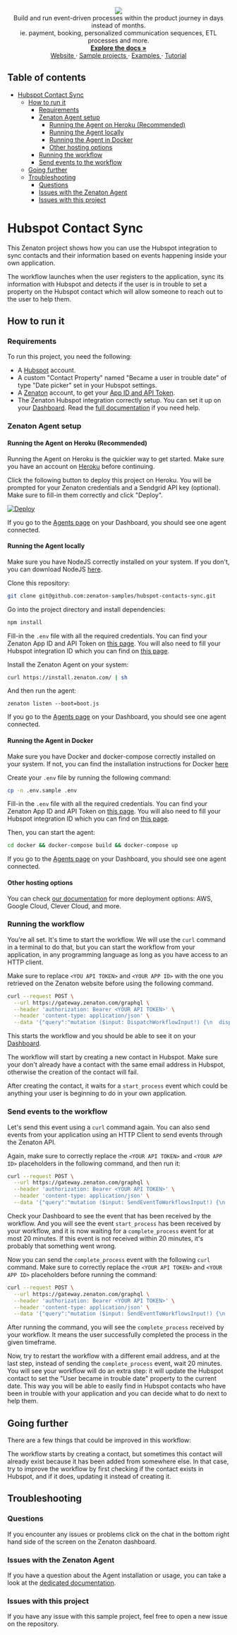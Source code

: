 <p align="center">
  <a href="https://zenaton.com" target="_blank">
    <img src="https://user-images.githubusercontent.com/36400935/58254828-e5176880-7d6b-11e9-9094-3f46d91faeee.png" target="_blank" />
  </a><br>
  Build and run event-driven processes within the product journey in days instead of months.<br>
ie. payment, booking, personalized communication sequences, ETL processes and more.<br>
  <a href="https://docs.zenaton.com" target="_blank">
    <strong> Explore the docs » </strong>
  </a> <br>
  <a href="https://zenaton.com" target="_blank"> Website </a>
    ·
  <a href="https://github.com/zenaton-samples/" target="_blank"> Sample projects </a>
    ·
  <a href="https://github.com/zenaton/examples-node" target="_blank"> Examples </a>
    ·
  <a href="https://app.zenaton.com/tutorial/node/examples" target="_blank"> Tutorial </a>
</p>

## Table of contents

<!-- START doctoc generated TOC please keep comment here to allow auto update -->
<!-- DON'T EDIT THIS SECTION, INSTEAD RE-RUN doctoc TO UPDATE -->


- [Hubspot Contact Sync](#hubspot-contact-sync)
  - [How to run it](#how-to-run-it)
    - [Requirements](#requirements)
    - [Zenaton Agent setup](#zenaton-agent-setup)
      - [Running the Agent on Heroku (Recommended)](#running-the-agent-on-heroku-recommended)
      - [Running the Agent locally](#running-the-agent-locally)
      - [Running the Agent in Docker](#running-the-agent-in-docker)
      - [Other hosting options](#other-hosting-options)
    - [Running the workflow](#running-the-workflow)
    - [Send events to the workflow](#send-events-to-the-workflow)
  - [Going further](#going-further)
  - [Troubleshooting](#troubleshooting)
    - [Questions](#questions)
    - [Issues with the Zenaton Agent](#issues-with-the-zenaton-agent)
    - [Issues with this project](#issues-with-this-project)

<!-- END doctoc generated TOC please keep comment here to allow auto update -->

# Hubspot Contact Sync

This Zenaton project shows how you can use the Hubspot integration to sync contacts and their information based on
events happening inside your own application.

The workflow launches when the user registers to the application, sync its information with Hubspot and detects if
the user is in trouble to set a property on the Hubspot contact which will allow someone to reach out to the user
to help them.

## How to run it

### Requirements

To run this project, you need the following:

- A [Hubspot](https://www.hubspot.com/) account.
- A custom "Contact Property" named "Became a user in trouble date" of type "Date picker" set in your Hubspot settings.
- A [Zenaton](https://zenaton.com/register) account, to get your [App ID and API Token](https://app.zenaton.com/api).
- The Zenaton Hubspot integration correctly setup. You can set it up on your [Dashboard](https://app.zenaton.com/integrations). Read the [full documentation](https://docs.zenaton.com/integrations/hubspot/) if you need help.

### Zenaton Agent setup

#### Running the Agent on Heroku (Recommended)

Running the Agent on Heroku is the quickier way to get started. Make sure you have an account on [Heroku](https://www.heroku.com/) before continuing.

Click the following button to deploy this project on Heroku. You will be prompted for your Zenaton credentials and a Sendgrid API key (optional).
Make sure to fill-in them correctly and click "Deploy".

[![Deploy](https://www.herokucdn.com/deploy/button.svg)](https://heroku.com/deploy)

If you go to the [Agents page](https://app.zenaton.com/agents) on your Dashboard, you should see one agent connected.

#### Running the Agent locally

Make sure you have NodeJS correctly installed on your system. If you don't, you can download
NodeJS [here](https://nodejs.org/en/download/).

Clone this repository:

```sh
git clone git@github.com:zenaton-samples/hubspot-contacts-sync.git
```

Go into the project directory and install dependencies:

```sh
npm install
```

Fill-in the `.env` file with all the required credentials. You can find your Zenaton App ID and API Token on [this page](https://app.zenaton.com/api).
You will also need to fill your Hubspot integration ID which you can find on [this page](https://app.zenaton.com/integrations).

Install the Zenaton Agent on your system:

```sh
curl https://install.zenaton.com/ | sh
```

And then run the agent:

```
zenaton listen --boot=boot.js
```

If you go to the [Agents page](https://app.zenaton.com/agents) on your Dashboard, you should see one agent connected.

#### Running the Agent in Docker

Make sure you have Docker and docker-compose correctly installed on your system.
If not, you can find the installation instructions for Docker [here](https://docs.docker.com/install/)

Create your `.env` file by running the following command:

```sh
cp -n .env.sample .env
```

Fill-in the `.env` file with all the required credentials. You can find your Zenaton App ID and API Token on [this page](https://app.zenaton.com/api).
You will also need to fill your Hubspot integration ID which you can find on [this page](https://app.zenaton.com/integrations).

Then, you can start the agent:

```sh
cd docker && docker-compose build && docker-compose up
```

If you go to the [Agents page](https://app.zenaton.com/agents) on your Dashboard, you should see one agent connected.

#### Other hosting options

You can check [our documentation](https://docs.zenaton.com/going-to-production/) for more deployment options: AWS, Google Cloud, Clever Cloud, and more.

### Running the workflow

You're all set. It's time to start the workflow. We will use the `curl` command in a terminal to do that,
but you can start the workflow from your application, in any programming language as long as
you have access to an HTTP client.

Make sure to replace `<YOU API TOKEN>` and `<YOUR APP ID>` with the one you retrieved on the Zenaton website before using the following command.

```sh
curl --request POST \
  --url https://gateway.zenaton.com/graphql \
  --header 'authorization: Bearer <YOUR API TOKEN>' \
  --header 'content-type: application/json' \
  --data '{"query":"mutation ($input: DispatchWorkflowInput!) {\n  dispatchWorkflow(input: $input) {\n    id\n  }\n}\n","variables":{"input":{"appId":"<YOUR APP ID>","environment":"dev","name":"HubspotContactSync","input":"[{\"email\": \"john.doe@example.org\",\"firstname\": \"John\",\"lastname\": \"Doe\", \"phone\": \"+33623456789\"}]","tag":"user:123","version":null}}}'
```

This starts the workflow and you should be able to see it on your [Dashboard](https://app.zenaton.com/workflows).

The workflow will start by creating a new contact in Hubspot. Make sure your don't already have a contact with the same email address in Hubspot,
otherwise the creation of the contact will fail.

After creating the contact, it waits for a `start_process` event which could be anything your user is beginning to do in your own application.

### Send events to the workflow

Let's send this event using a `curl` command again. You can also send events from your application using an HTTP Client to send events
through the Zenaton API.

Again, make sure to correctly replace the `<YOUR API TOKEN>` and `<YOUR APP ID>` placeholders in the following command, and then run it:

```sh
curl --request POST \
  --url https://gateway.zenaton.com/graphql \
  --header 'authorization: Bearer <YOUR API TOKEN>' \
  --header 'content-type: application/json' \
  --data '{"query":"mutation ($input: SendEventToWorkflowsInput!) {\n  sendEventToWorkflows(input: $input) {\n    status\n  }\n}\n","variables":{"input":{"appId":"<YOUR APP ID>","environment":"dev","name":"start_process","data":"[]","selector":{"name":"HubspotContactSync","tag":"user:123"}}}}'
```

Check your Dashboard to see the event that has been received by the workflow. And you will see the event `start_process` has been received
by your workflow, and it is now waiting for a `complete_process` event for at most 20 minutes. If this event is not received within
20 minutes, it's probably that something went wrong.

Now you can send the `complete_process` event with the following `curl` command.
Make sure to correctly replace the `<YOUR API TOKEN>` and `<YOUR APP ID>` placeholders before running the command:

```sh
curl --request POST \
  --url https://gateway.zenaton.com/graphql \
  --header 'authorization: Bearer <YOUR API TOKEN>' \
  --header 'content-type: application/json' \
  --data '{"query":"mutation ($input: SendEventToWorkflowsInput!) {\n  sendEventToWorkflows(input: $input) {\n    status\n  }\n}\n","variables":{"input":{"appId":"<YOUR APP ID>","environment":"dev","name":"complete_process","data":"[]","selector":{"name":"HubspotContactSync","tag":"user:123"}}}}'
```

After running the command, you will see the `complete_process` received by your workflow. It means the user successfully completed the process
in the given timeframe.

Now, try to restart the workflow with a different email address, and at the last step, instead of sending the `complete_process` event,
wait 20 minutes. You will see your workflow will do an extra step: it will update the Hubspot contact to set the "User became in trouble date"
property to the current date. This way you will be able to easily find in Hubspot contacts who have been in trouble with your application
and you can decide what to do next to help them.

## Going further

There are a few things that could be improved in this workflow:

The workflow starts by creating a contact, but sometimes this contact will already exist because it has been added from somewhere else.
In that case, try to improve the workflow by first checking if the contact exists in Hubspot, and if it does, updating it instead of
creating it.

## Troubleshooting

### Questions

If you encounter any issues or problems click on the chat in the bottom right hand side of the screen on the Zenaton dashboard.

### Issues with the Zenaton Agent

If you have a question about the Agent installation or usage, you can take a look at the [dedicated documentation](https://docs.zenaton.com/agent/installation/).

### Issues with this project

If you have any issue with this sample project, feel free to open a new issue on the repository.
